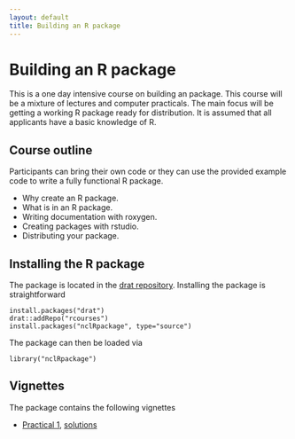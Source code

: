 ```yaml
---
layout: default
title: Building an R package
---
```

# Building an R package

This is a one day intensive course on building an package. This course will be a
mixture of lectures and computer practicals. The main focus will be getting a
working R package ready for distribution. It is assumed that all applicants have
a basic knowledge of R.

## Course outline

Participants can bring their own code or they can use the provided example code
to write a fully functional R package.

 * Why create an R package.
 * What is in an R package.
 * Writing documentation with roxygen.
 * Creating packages with rstudio.
 * Distributing your package.

## Installing the R package

The package is located in the
[drat repository](https://github.com/rcourses/drat). Installing the package is
straightforward

    install.packages("drat")
    drat::addRepo("rcourses")
    install.packages("nclRpackage", type="source")

The package can then be loaded via

    library("nclRpackage")

## Vignettes

The package contains the following vignettes

 * [Practical 1](practical1.pdf), [solutions](solutions1.pdf)

